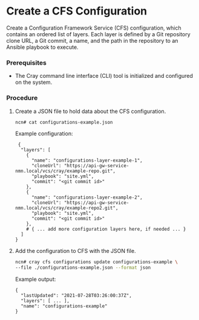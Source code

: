 # Create a CFS Configuration

Create a Configuration Framework Service (CFS) configuration, which contains an
ordered list of layers. Each layer is defined by a Git repository clone URL, a
Git commit, a name, and the path in the repository to an Ansible playbook to execute.

### Prerequisites

-   The Cray command line interface (CLI) tool is initialized and configured on the system.

### Procedure

1.  Create a JSON file to hold data about the CFS configuration.

    ```bash
    ncn# cat configurations-example.json
    ```

    Example configuration:

    ```
     {
      "layers": [
        {
          "name": "configurations-layer-example-1",
          "cloneUrl": "https://api-gw-service-nmn.local/vcs/cray/example-repo.git",
          "playbook": "site.yml",
          "commit": "<git commit id>"
        },
        {
          "name": "configurations-layer-example-2",
          "cloneUrl": "https://api-gw-service-nmn.local/vcs/cray/example-repo2.git",
          "playbook": "site.yml",
          "commit": "<git commit id>"
        },
        # { ... add more configuration layers here, if needed ... }
      ]
    }
    ```

2.  Add the configuration to CFS with the JSON file.

    ```bash
    ncn# cray cfs configurations update configurations-example \
    --file ./configurations-example.json --format json
    ```

    Example output:

    ```
    {
      "lastUpdated": "2021-07-28T03:26:00:37Z",
      "layers": [ ... ],
      "name": "configurations-example"
    }
    ```

